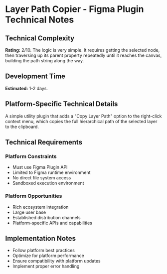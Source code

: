 # Layer Path Copier - Figma Plugin Technical Notes

## Technical Complexity
**Rating:** 2/10. The logic is very simple. It requires getting the selected node, then traversing up its parent property repeatedly until it reaches the canvas, building the path string along the way.

## Development Time
**Estimated:** 1-2 days.

## Platform-Specific Technical Details
A simple utility plugin that adds a "Copy Layer Path" option to the right-click context menu, which copies the full hierarchical path of the selected layer to the clipboard.

## Technical Requirements

### Platform Constraints
- Must use Figma Plugin API
- Limited to Figma runtime environment
- No direct file system access
- Sandboxed execution environment

### Platform Opportunities
- Rich ecosystem integration
- Large user base
- Established distribution channels
- Platform-specific APIs and capabilities

## Implementation Notes
- Follow platform best practices
- Optimize for platform performance
- Ensure compatibility with platform updates
- Implement proper error handling
